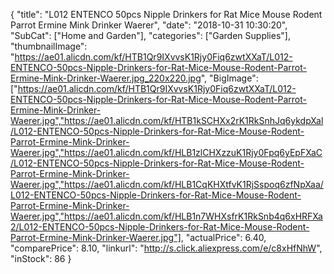 {
	"title": "L012 ENTENCO 50pcs Nipple Drinkers for Rat Mice Mouse Rodent Parrot Ermine Mink Drinker Waerer",
	"date": "2018-10-31 10:30:20",
	"SubCat": ["Home and Garden"],
	"categories": ["Garden Supplies"],
	"thumbnailImage": "https://ae01.alicdn.com/kf/HTB1Qr9IXvvsK1Rjy0Fiq6zwtXXaT/L012-ENTENCO-50pcs-Nipple-Drinkers-for-Rat-Mice-Mouse-Rodent-Parrot-Ermine-Mink-Drinker-Waerer.jpg_220x220.jpg",
	"BigImage": ["https://ae01.alicdn.com/kf/HTB1Qr9IXvvsK1Rjy0Fiq6zwtXXaT/L012-ENTENCO-50pcs-Nipple-Drinkers-for-Rat-Mice-Mouse-Rodent-Parrot-Ermine-Mink-Drinker-Waerer.jpg","https://ae01.alicdn.com/kf/HTB1kSCHXx2rK1RkSnhJq6ykdpXal/L012-ENTENCO-50pcs-Nipple-Drinkers-for-Rat-Mice-Mouse-Rodent-Parrot-Ermine-Mink-Drinker-Waerer.jpg","https://ae01.alicdn.com/kf/HLB1zlCHXzzuK1Rjy0Fpq6yEpFXaC/L012-ENTENCO-50pcs-Nipple-Drinkers-for-Rat-Mice-Mouse-Rodent-Parrot-Ermine-Mink-Drinker-Waerer.jpg","https://ae01.alicdn.com/kf/HLB1CqKHXtfvK1RjSspoq6zfNpXaa/L012-ENTENCO-50pcs-Nipple-Drinkers-for-Rat-Mice-Mouse-Rodent-Parrot-Ermine-Mink-Drinker-Waerer.jpg","https://ae01.alicdn.com/kf/HLB1n7WHXsfrK1RkSnb4q6xHRFXa2/L012-ENTENCO-50pcs-Nipple-Drinkers-for-Rat-Mice-Mouse-Rodent-Parrot-Ermine-Mink-Drinker-Waerer.jpg"],
	"actualPrice": 6.40,
	"comparePrice": 8.10,
	"linkurl": "http://s.click.aliexpress.com/e/c8xHfNhW",
	"inStock": 86
}
